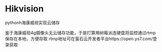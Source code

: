 # Hikvision
pythonh海康威视实现云储存

鉴于海康威视4g摄像头无云储存功能，于是打算用树莓派连硬盘将监控通过rtmp保存在本地，方便存取
rtmp地址可在萤石云开发者平台https://open.ys7.com/登录获取
